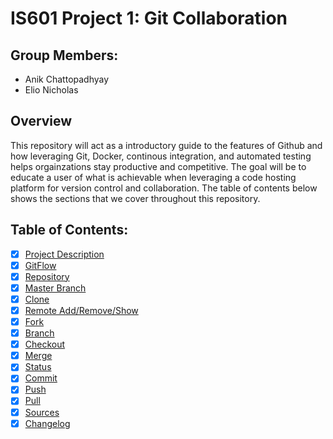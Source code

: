 # IS601 Project 1: Git Collaboration 

## Group Members: 
* Anik Chattopadhyay 
* Elio Nicholas 

## Overview
This repository will act as a introductory guide to the features of Github and how leveraging Git, Docker, continous integration, and automated testing helps orgainzations stay productive and competitive. The goal will be to educate a user of what is achievable when leveraging a code hosting platform for version control and collaboration. The table of contents below shows the sections that we cover throughout this repository. 

## Table of Contents: 
* [x] [Project Description](/Sections/ProjectDescription.md)
* [x] [GitFlow](/Sections/gitFlow.md) 
* [x] [Repository](/Sections/Repository.md)  
* [x] [Master Branch](/Sections/Master.md)
* [x] [Clone](/Sections/Clone.md)  
* [x] [Remote Add/Remove/Show](/Sections/Remote_Add_Remove_Show.md)
* [x] [Fork](/Sections/Fork.md) 
* [x] [Branch](/Sections/Branch.md)  
* [x] [Checkout](/Sections/Checkout.md)
* [x] [Merge](/Sections/Merge.md)   
* [x] [Status](/Sections/Status.md)
* [x] [Commit](/Sections/Commit.md)  
* [x] [Push](/Sections/Push.md)  
* [x] [Pull](/Sections/Pull.md)
* [x] [Sources](/Sources.md)
* [x] [Changelog](/CHANGELOG.md)